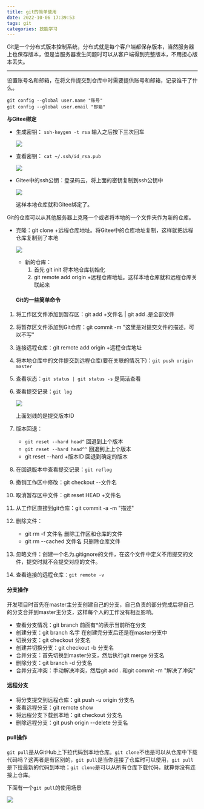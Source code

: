 ```yaml
---
title: git的简单使用
date: 2022-10-06 17:39:53
tags: git
categories: 技能学习
---
```

Git是一个分布式版本控制系统，分布式就是每个客户端都保存版本，当然服务器上也保存版本，但是当服务器发生问题时可以从客户端得到完整版本，不用担心版本丢失。

---

设置账号名和邮箱，在将文件提交到仓库中时需要提供账号和邮箱，记录谁干了什么。

```
git config --global user.name "账号"
git config --global user.email "邮箱"
```

**与Gitee绑定**

* 生成密钥： `ssh-keygen -t rsa` 输入之后按下三次回车

  ![](https://dong-image.oss-cn-guangzhou.aliyuncs.com/image/image-20220726230657692.png)

* 查看密钥： `cat ~/.ssh/id_rsa.pub`

  ![](https://dong-image.oss-cn-guangzhou.aliyuncs.com/image/image-20220726230729155.png)

* Gitee中的ssh公钥：登录码云，将上面的密钥复制到ssh公钥中

  ![](https://dong-image.oss-cn-guangzhou.aliyuncs.com/image/image-20220726230757326.png)

  这样本地仓库就和Gitee绑定了。

Git的仓库可以从其他服务器上克隆一个或者将本地的一个文件夹作为新的仓库。

* 克隆：git clone +远程仓库地址。将Gitee中的仓库地址复制，这样就把远程仓库复制到了本地

  ![](https://dong-image.oss-cn-guangzhou.aliyuncs.com/image/image-20220726230808406.png)

  * 新的仓库：
    1. 首先 git init 将本地仓库初始化
    2. git remote add origin +远程仓库地址。这样本地仓库就和远程仓库关联起来

  #### Git的一些简单命令

1. 将工作区文件添加到暂存区：git add +文件名 | git add .是全部文件

2. 将暂存区文件添加到Git仓库：git commit -m "这里是对提交文件的描述，可以不写"

3. 连接远程仓库：git remote add origin +远程仓库地址

4. 将本地仓库中的文件提交到远程仓库(要在关联的情况下)：`git push origin master`

5. 查看状态：`git status | git status -s` 是简洁查看

6. 查看提交记录：`git log`

   ![](https://dong-image.oss-cn-guangzhou.aliyuncs.com/image/image-20220726230814664.png)

   上面划线的是提交版本ID

7. 版本回退：

   * `git reset --hard head^` 回退到上个版本
   * `git reset --hard head^^` 回退到上上个版本
   * git reset --hard +版本ID 回退到确定的版本

8. 在回退版本中查看提交记录：`git reflog`

9. 撤销工作区中修改：git checkout --文件名

10. 取消暂存区中文件：git reset HEAD +文件名

11. 从工作区直接到git仓库：git commit -a -m "描述"

12. 删除文件：

    * git rm -f 文件名   删除工作区和仓库的文件
    * git rm --cached 文件名   只删除仓库文件

13. 忽略文件：创建一个名为.gitignore的文件，在这个文件中定义不用提交的文件，提交时就不会提交对应的文件。

13. 查看连接的远程仓库：`git remote -v`

#### 分支操作

开发项目时首先在master主分支创建自己的分支，自己负责的部分完成后将自己的分支合并到master主分支，这样每个人的工作没有相互影响。

* 查看分支情况：git branch    前面有*的表示当前所在分支
* 创建分支：git branch 名字   在创建完分支后还是在master分支中
* 切换分支：git checkout 分支名
* 创建并切换分支：git checkout -b 分支名
* 合并分支：首先切换到master分支，然后执行git merge 分支名
* 删除分支：git branch -d 分支名
* 合并分支冲突：手动解决冲突，然后git add . 和git commit -m "解决了冲突"

#### 远程分支

* 将分支提交到远程仓库：git push -u origin 分支名
* 查看远程分支：git remote show
* 将远程分支下载到本地：git checkout 分支名
* 删除远程分支：git push origin --delete 分支名

#### pull操作

`git pull`是从GitHub上下拉代码到本地仓库。`git clone`不也是可以从仓库中下载代码吗？这两者是有区别的，`git pull`是当你连接了仓库时可以使用，`git pull`是下拉最新的代码到本地；`git clone`是可以从所有仓库下载代码，就算你没有连接上仓库。

下面有一个`git pull`的使用场景

![](https://dong-image.oss-cn-guangzhou.aliyuncs.com/image/%E7%A9%BA%E7%99%BD.png)